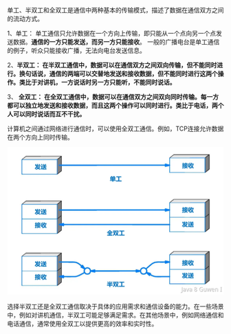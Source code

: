 单工、半双工和全双工是通信中两种基本的传输模式，描述了数据在通信双方之间的流动方式。 

1、单工： 单工通信只允许数据在一个方向上传输，即只能从一个点向另一个点发送数据。**通信的一方只能发送，而另一方只能接收**。 一般的广播电台是单工通信的例子，听众只能接收广播，无法向电台发送信息。 

2、**半双工： 在半双工通信中，数据可以在通信双方之间双向传输，但不能同时进行。换句话说，通信的两端可以交替地发送和接收数据，但不能同时进行这两个操作。类比于对讲机，一方说话时另一方只能听，不能同时说话。** 

3、 **全双工： 在全双工通信中，数据可以在通信双方之间双向同时传输。每一方都可以独立地发送和接收数据，而且这两个操作可以同时进行。类比于电话，两个人可以同时说话而互不干扰。** 

计算机之间通过网络进行通信时，可以使用全双工通信。例如，TCP连接允许数据在两个方向上同时传输。 

![image.png](assets/image.png) 

选择半双工还是全双工通信取决于具体的应用需求和通信设备的能力。在一些场景中，例如对讲机通信，半双工可能足够满足需求。在其他场景中，例如网络通信和电话通信，通常使用全双工以提供更高的效率和实时性。 